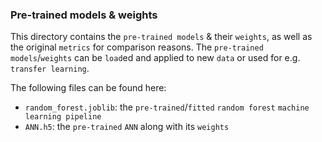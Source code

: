### Pre-trained models & weights

This directory contains the `pre-trained models` & their `weights`, as well as the original `metrics` for comparison reasons.
The `pre-trained models`/`weights` can be `load`ed and applied to new `data` or used for e.g. `transfer learning`.

The following files can be found here:

- `random_forest.joblib`: the `pre-trained`/`fitted` `random forest` `machine learning pipeline`
- `ANN.h5`: the `pre-trained` `ANN` along with its `weights`